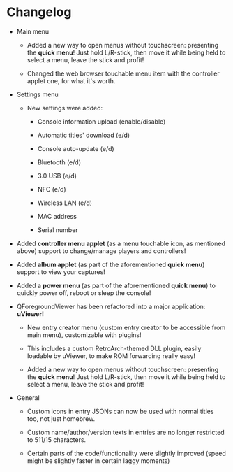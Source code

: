 # Changelog

- Main menu

  - Added a new way to open menus without touchscreen: presenting the **quick menu**! Just hold L/R-stick, then move it while being held to select a menu, leave the stick and profit!

  - Changed the web browser touchable menu item with the controller applet one, for what it's worth.

- Settings menu

  - New settings were added:

    - Console information upload (enable/disable)

    - Automatic titles' download (e/d)

    - Console auto-update (e/d)

    - Bluetooth (e/d)

    - 3.0 USB (e/d)

    - NFC (e/d)

    - Wireless LAN (e/d)

    - MAC address

    - Serial number

- Added **controller menu applet** (as a menu touchable icon, as mentioned above) support to change/manage players and controllers!

- Added **album applet** (as part of the aforementioned **quick menu**) support to view your captures!

- Added a **power menu** (as part of the aforementioned **quick menu**) to quickly power off, reboot or sleep the console!

- QForegroundViewer has been refactored into a major application: **uViewer!**

  - New entry creator menu (custom entry creator to be accessible from main menu), customizable with plugins!

  - This includes a custom RetroArch-themed DLL plugin, easily loadable by uViewer, to make ROM forwarding really easy!

  - Added a new way to open menus without touchscreen: presenting the **quick menu**! Just hold L/R-stick, then move it while being held to select a menu, leave the stick and profit!

- General

  - Custom icons in entry JSONs can now be used with normal titles too, not just homebrew.

  - Custom name/author/version texts in entries are no longer restricted to 511/15 characters.

  - Certain parts of the code/functionality were slightly improved (speed might be slightly faster in certain laggy moments)